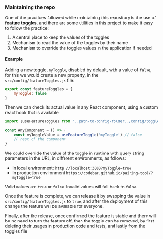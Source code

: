 ### Maintaining the repo

One of the practices followed while maintaining this repository is the use of **feature toggles**, and there are some
utilities in this project to make it easy to follow the practice:

1. A central place to keep the values of the toggles
2. Mechanism to read the value of the toggles by their name
3. Mechanism to override the toggles values in the application if needed

#### Example

Adding a new toggle, `myToggle`, disabled by default, with a value of `false`, for this we would create a new property,
in the `src/config/featureToggles.js` file:

```javascript
export const featureToggles = {
    myToggle: false
}
```

Then we can check its actual value in any React component, using a custom react hook that is available

```javascript
import {useFeatureToggle} from '..path-to-config-folder../config/togglesSlice' 

const AnyComponent = () => {
    const myToggleValue = useFeatureToggle('myToggle') // false
    // rest of the component
}
```

We could override the value of the toggle in runtime with query string parameters in the URL, in different environments,
as follows:
* In local environment: `http://localhost:3000?myToggle=true`
* In production environment `https://codebar.github.io/pairing-tool/?myToggle=true`

Valid values are `true` or `false`. Invalid values will fall back to `false`. 

Once the feature is complete, we can release it by swapping the value in `src/config/featureToggles.js` to `true`,
and after the deployment of this change the feature will be available for everyone.

Finally, after the release, once confirmed the feature is stable and there will be no need to turn the feature off, then
the toggle can be removed, by first deleting their usages in production code and tests, and lastly from the toggles file
